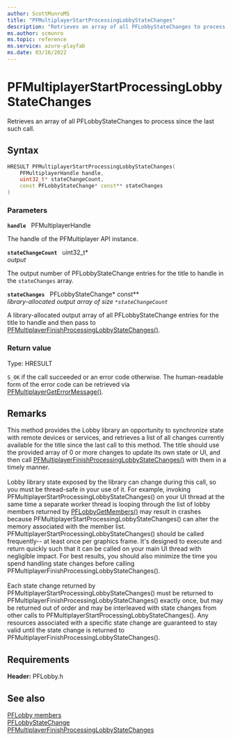 ```yaml
---
author: ScottMunroMS
title: "PFMultiplayerStartProcessingLobbyStateChanges"
description: "Retrieves an array of all PFLobbyStateChanges to process since the last such call."
ms.author: scmunro
ms.topic: reference
ms.service: azure-playfab
ms.date: 03/16/2022
---
```


# PFMultiplayerStartProcessingLobbyStateChanges  

Retrieves an array of all PFLobbyStateChanges to process since the last such call.  

## Syntax  
  
```cpp
HRESULT PFMultiplayerStartProcessingLobbyStateChanges(  
    PFMultiplayerHandle handle,  
    uint32_t* stateChangeCount,  
    const PFLobbyStateChange* const** stateChanges  
)  
```  
  
### Parameters  
  
**`handle`** &nbsp; PFMultiplayerHandle  
  
The handle of the PFMultiplayer API instance.  
  
**`stateChangeCount`** &nbsp; uint32_t*  
*output*  
  
The output number of PFLobbyStateChange entries for the title to handle in the `stateChanges` array.  
  
**`stateChanges`** &nbsp; PFLobbyStateChange* const**  
*library-allocated output array of size `*stateChangeCount`*  
  
A library-allocated output array of all PFLobbyStateChange entries for the title to handle and then pass to [PFMultiplayerFinishProcessingLobbyStateChanges()](pfmultiplayerfinishprocessinglobbystatechanges.md).  
  
  
### Return value
Type: HRESULT
  
```S_OK``` if the call succeeded or an error code otherwise. The human-readable form of the error code can be retrieved via [PFMultiplayerGetErrorMessage()](../../pfmultiplayer/functions/pfmultiplayergeterrormessage.md).
  
## Remarks  
  
This method provides the Lobby library an opportunity to synchronize state with remote devices or services, and retrieves a list of all changes currently available for the title since the last call to this method. The title should use the provided array of 0 or more changes to update its own state or UI, and then call [PFMultiplayerFinishProcessingLobbyStateChanges()](pfmultiplayerfinishprocessinglobbystatechanges.md) with them in a timely manner. <br /><br /> Lobby library state exposed by the library can change during this call, so you must be thread-safe in your use of it. For example, invoking PFMultiplayerStartProcessingLobbyStateChanges() on your UI thread at the same time a separate worker thread is looping through the list of lobby members returned by [PFLobbyGetMembers()](pflobbygetmembers.md) may result in crashes because PFMultiplayerStartProcessingLobbyStateChanges() can alter the memory associated with the member list. PFMultiplayerStartProcessingLobbyStateChanges() should be called frequently-- at least once per graphics frame. It's designed to execute and return quickly such that it can be called on your main UI thread with negligible impact. For best results, you should also minimize the time you spend handling state changes before calling PFMultiplayerFinishProcessingLobbyStateChanges().   <br /><br /> Each state change returned by PFMultiplayerStartProcessingLobbyStateChanges() must be returned to PFMultiplayerFinishProcessingLobbyStateChanges() exactly once, but may be returned out of order and may be interleaved with state changes from other calls to PFMultiplayerStartProcessingLobbyStateChanges(). Any resources associated with a specific state change are guaranteed to stay valid until the state change is returned to PFMultiplayerFinishProcessingLobbyStateChanges().
  
## Requirements  
  
**Header:** PFLobby.h
  
## See also  
[PFLobby members](../pflobby_members.md)  
[PFLobbyStateChange](../structs/pflobbystatechange.md)  
[PFMultiplayerFinishProcessingLobbyStateChanges](pfmultiplayerfinishprocessinglobbystatechanges.md)
  
  
